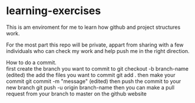 # learning-exercises

This is am enviroment for me to learn how github and project structures work.

For the most part this repo will be private, appart from sharing with a few individuals who can check my work and help push me in the right direction.

How to do a commit.        
first create the branch you want to commit to
git checkout -b branch-name (edited) 
the add the files you want to commit
git add .
then make your commit
git commit -m "message" (edited) 
then push the commit to your new branch
git push -u origin branch-name
then you can make a pull request from your branch to master on the github website
